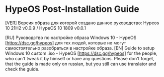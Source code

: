 # HypeOS Post-Installation Guide
[VER] Версия образа для которой создано данное руководство: Hypeos 10 21H2 v0.0.9 / HypeOS 10 1809 v0.0.1

[RU] Руководство по настройке образа Windows 10 - HypeOS [https://dsc.gg/hypeos] для тех людей, которые не могут самостоятельно разобраться в настройке образа.
[EN] Guide to setup Windows 10 custom .iso - HypeOS [https://dsc.gg/hypeos] for the people, who can't tweak it by himself or have any questions.
Please don't forget, that the guide is made only on russian, but you still can use translator and check the guide.
